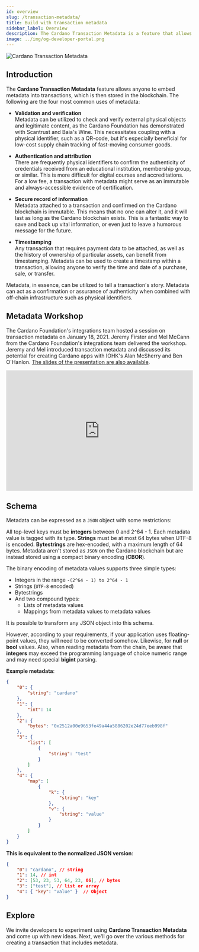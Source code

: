 ```yaml
---
id: overview
slug: /transaction-metadata/
title: Build with transaction metadata
sidebar_label: Overview
description: The Cardano Transaction Metadata is a feature that allows anyone to embed metadata into transactions and ultimately storing metadata into the blockchain.
image: ../img/og-developer-portal.png
---
```


![Cardano Transaction Metadata](../../static/img/card-transaction-metadata-title.svg)

## Introduction

The **Cardano Transaction Metadata** feature allows anyone to embed metadata into transactions, which is then stored in the blockchain. The following are the four most common uses of metadata:

- **Validation and verification**  
Metadata can be utilized to check and verify external physical objects and legitimate content, as the Cardano Foundation has demonstrated with Scantrust and Baia's Wine. This necessitates coupling with a physical identifier, such as a QR-code, but it's especially beneficial for low-cost supply chain tracking of fast-moving consumer goods.

- **Authentication and attribution**  
There are frequently physical identifiers to confirm the authenticity of credentials received from an educational institution, membership group, or similar. This is more difficult for digital courses and accreditations. For a low fee, a transaction with metadata might serve as an immutable and always-accessible evidence of certification.

- **Secure record of information**  
Metadata attached to a transaction and confirmed on the Cardano blockchain is immutable. This means that no one can alter it, and it will last as long as the Cardano blockchain exists. This is a fantastic way to save and back up vital information, or even just to leave a humorous message for the future.

- **Timestamping**  
Any transaction that requires payment data to be attached, as well as the history of ownership of particular assets, can benefit from timestamping. Metadata can be used to create a timestamp within a transaction, allowing anyone to verify the time and date of a purchase, sale, or transfer.

Metadata, in essence, can be utilized to tell a transaction's story. Metadata can act as a confirmation or assurance of authenticity when combined with off-chain infrastructure such as physical identifiers.

## Metadata Workshop
The Cardano Foundation's integrations team hosted a session on transaction metadata on January 18, 2021. Jeremy Firster and Mel McCann from the Cardano Foundation's integrations team delivered the workshop. Jeremy and Mel introduced transaction metadata and discussed its potential for creating Cardano apps with IOHK's Alan McSherry and Ben O'Hanlon. [The slides of the presentation are also available](https://docs.google.com/presentation/d/1KUy83TxpJwIxMHYoQQK6SYynTKrmokxgv_vRa3bpGw4/edit?usp=sharing).  

<iframe width="100%" height="325" src="https://www.youtube.com/embed/LrN3ETZ3fRM" frameborder="0" allow="accelerometer; autoplay; clipboard-write; encrypted-media; gyroscope; picture-in-picture fullscreen"></iframe>

## Schema

Metadata can be expressed as a `JSON` object with some restrictions:

All top-level keys must be **integers** between 0 and 2^64 - 1. Each metadata value is tagged with its type. **Strings** must be at most 64 bytes when UTF-8 is encoded. **Bytestrings** are hex-encoded, with a maximum length of 64 bytes. Metadata aren't stored as `JSON` on the Cardano blockchain but are instead stored using a compact binary encoding (**CBOR**).

The binary encoding of metadata values supports three simple types:

- Integers in the range `-(2^64 - 1) to 2^64 - 1`
- Strings (`UTF-8` encoded)
- Bytestrings
- And two compound types:
    - Lists of metadata values
    - Mappings from metadata values to metadata values

It is possible to transform any JSON object into this schema.

However, according to your requirements, if your application uses floating-point values, they will need to be converted somehow. Likewise, for **null** or **bool** values. Also, when reading metadata from the chain, be aware that **integers** may exceed the programming language of choice numeric range and may need special **bigint** parsing.

**Example metadata**:

```json
{
    "0": {
        "string": "cardano"
    },
    "1": {
        "int": 14
    },
    "2": {
        "bytes": "0x2512a00e9653fe49a44a5886202e24d77eeb998f"
    },
    "3": {
        "list": [
            {
                "string": "test"
            }
        ]
    },
    "4": {
        "map": [
            {
                "k": {
                    "string": "key"
                },
                "v": {
                    "string": "value"
                }
            }
        ]
    }
}
```

**This is equivalent to the normalized JSON version**:

```json
{
    "0": "cardano", // string
    "1": 14, // int
    "2": [53, 23, 53, 64, 23, 06], // bytes
    "3": ["test"], // list or array
    "4": { "key": "value" }  // Object
}
```

## Explore

We invite developers to experiment using **Cardano Transaction Metadata** and come up with new ideas. Next, we'll go over the various methods for creating a transaction that includes metadata.
